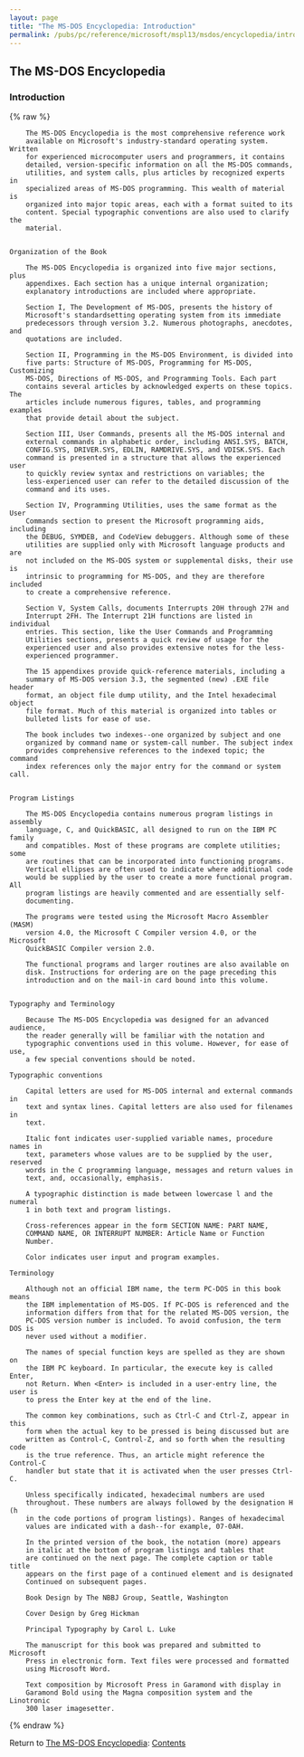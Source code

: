 ```yaml
---
layout: page
title: "The MS-DOS Encyclopedia: Introduction"
permalink: /pubs/pc/reference/microsoft/mspl13/msdos/encyclopedia/introduction/
---
```


The MS-DOS Encyclopedia
-----------------------

### Introduction

{% raw %}

        The MS-DOS Encyclopedia is the most comprehensive reference work
        available on Microsoft's industry-standard operating system. Written
        for experienced microcomputer users and programmers, it contains
        detailed, version-specific information on all the MS-DOS commands,
        utilities, and system calls, plus articles by recognized experts in
        specialized areas of MS-DOS programming. This wealth of material is
        organized into major topic areas, each with a format suited to its
        content. Special typographic conventions are also used to clarify the
        material.


    Organization of the Book

        The MS-DOS Encyclopedia is organized into five major sections, plus
        appendixes. Each section has a unique internal organization;
        explanatory introductions are included where appropriate.

        Section I, The Development of MS-DOS, presents the history of
        Microsoft's standardsetting operating system from its immediate
        predecessors through version 3.2. Numerous photographs, anecdotes, and
        quotations are included.

        Section II, Programming in the MS-DOS Environment, is divided into
        five parts: Structure of MS-DOS, Programming for MS-DOS, Customizing
        MS-DOS, Directions of MS-DOS, and Programming Tools. Each part
        contains several articles by acknowledged experts on these topics. The
        articles include numerous figures, tables, and programming examples
        that provide detail about the subject.

        Section III, User Commands, presents all the MS-DOS internal and
        external commands in alphabetic order, including ANSI.SYS, BATCH,
        CONFIG.SYS, DRIVER.SYS, EDLIN, RAMDRIVE.SYS, and VDISK.SYS. Each
        command is presented in a structure that allows the experienced user
        to quickly review syntax and restrictions on variables; the
        less-experienced user can refer to the detailed discussion of the
        command and its uses.

        Section IV, Programming Utilities, uses the same format as the User
        Commands section to present the Microsoft programming aids, including
        the DEBUG, SYMDEB, and CodeView debuggers. Although some of these
        utilities are supplied only with Microsoft language products and are
        not included on the MS-DOS system or supplemental disks, their use is
        intrinsic to programming for MS-DOS, and they are therefore included
        to create a comprehensive reference.

        Section V, System Calls, documents Interrupts 20H through 27H and
        Interrupt 2FH. The Interrupt 21H functions are listed in individual
        entries. This section, like the User Commands and Programming
        Utilities sections, presents a quick review of usage for the
        experienced user and also provides extensive notes for the less-
        experienced programmer.

        The 15 appendixes provide quick-reference materials, including a
        summary of MS-DOS version 3.3, the segmented (new) .EXE file header
        format, an object file dump utility, and the Intel hexadecimal object
        file format. Much of this material is organized into tables or
        bulleted lists for ease of use.

        The book includes two indexes--one organized by subject and one
        organized by command name or system-call number. The subject index
        provides comprehensive references to the indexed topic; the command
        index references only the major entry for the command or system call.


    Program Listings

        The MS-DOS Encyclopedia contains numerous program listings in assembly
        language, C, and QuickBASIC, all designed to run on the IBM PC family
        and compatibles. Most of these programs are complete utilities; some
        are routines that can be incorporated into functioning programs.
        Vertical ellipses are often used to indicate where additional code
        would be supplied by the user to create a more functional program. All
        program listings are heavily commented and are essentially self-
        documenting.

        The programs were tested using the Microsoft Macro Assembler (MASM)
        version 4.0, the Microsoft C Compiler version 4.0, or the Microsoft
        QuickBASIC Compiler version 2.0.

        The functional programs and larger routines are also available on
        disk. Instructions for ordering are on the page preceding this
        introduction and on the mail-in card bound into this volume.


    Typography and Terminology

        Because The MS-DOS Encyclopedia was designed for an advanced audience,
        the reader generally will be familiar with the notation and
        typographic conventions used in this volume. However, for ease of use,
        a few special conventions should be noted.

    Typographic conventions

        Capital letters are used for MS-DOS internal and external commands in
        text and syntax lines. Capital letters are also used for filenames in
        text.

        Italic font indicates user-supplied variable names, procedure names in
        text, parameters whose values are to be supplied by the user, reserved
        words in the C programming language, messages and return values in
        text, and, occasionally, emphasis.

        A typographic distinction is made between lowercase l and the numeral
        1 in both text and program listings.

        Cross-references appear in the form SECTION NAME: PART NAME,
        COMMAND NAME, OR INTERRUPT NUMBER: Article Name or Function
        Number.

        Color indicates user input and program examples.

    Terminology

        Although not an official IBM name, the term PC-DOS in this book means
        the IBM implementation of MS-DOS. If PC-DOS is referenced and the
        information differs from that for the related MS-DOS version, the
        PC-DOS version number is included. To avoid confusion, the term DOS is
        never used without a modifier.

        The names of special function keys are spelled as they are shown on
        the IBM PC keyboard. In particular, the execute key is called Enter,
        not Return. When <Enter> is included in a user-entry line, the user is
        to press the Enter key at the end of the line.

        The common key combinations, such as Ctrl-C and Ctrl-Z, appear in this
        form when the actual key to be pressed is being discussed but are
        written as Control-C, Control-Z, and so forth when the resulting code
        is the true reference. Thus, an article might reference the Control-C
        handler but state that it is activated when the user presses Ctrl-C.

        Unless specifically indicated, hexadecimal numbers are used
        throughout. These numbers are always followed by the designation H (h
        in the code portions of program listings). Ranges of hexadecimal
        values are indicated with a dash--for example, 07-0AH.

        In the printed version of the book, the notation (more) appears
        in italic at the bottom of program listings and tables that
        are continued on the next page. The complete caption or table title
        appears on the first page of a continued element and is designated
        Continued on subsequent pages.

        Book Design by The NBBJ Group, Seattle, Washington

        Cover Design by Greg Hickman

        Principal Typography by Carol L. Luke

        The manuscript for this book was prepared and submitted to Microsoft
        Press in electronic form. Text files were processed and formatted
        using Microsoft Word.

        Text composition by Microsoft Press in Garamond with display in
        Garamond Bold using the Magna composition system and the Linotronic
        300 laser imagesetter.

{% endraw %}

Return to [The MS-DOS Encyclopedia](../): [Contents](../#contents)
